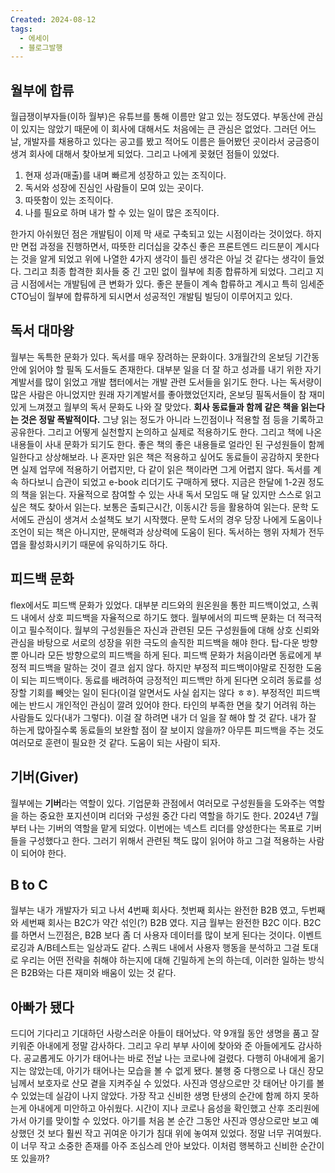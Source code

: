 ```yaml
---
Created: 2024-08-12
tags:
  - 에세이
  - 블로그발행
---
```

## 월부에 합류

월급쟁이부자들(이하 월부)은 유튜브를 통해 이름만 알고 있는 정도였다. 부동산에 관심이 있지는 않았기 때문에 이 회사에 대해서도 처음에는 큰 관심은 없었다. 그러던 어느 날, 개발자를 채용하고 있다는 공고를 봤고 적어도 이름은 들어봤던 곳이라서 궁금증이 생겨 회사에 대해서 찾아보게 되었다. 그리고 나에게 꽂혔던 점들이 있었다.

1. 현재 성과(매출)를 내며 빠르게 성장하고 있는 조직이다.
2. 독서와 성장에 진심인 사람들이 모여 있는 곳이다.
3. 따뜻함이 있는 조직이다.
4. 나를 필요로 하며 내가 할 수 있는 일이 많은 조직이다.

한가지 아쉬웠던 점은 개발팀이 이제 막 새로 구축되고 있는 시점이라는 것이었다. 하지만 면접 과정을 진행하면서, 따뜻한 리더십을 갖추신 좋은 프론트엔드 리드분이 계시다는 것을 알게 되었고 위에 나열한 4가지 생각이 틀린 생각은 아닐 것 같다는 생각이 들었다. 그리고 최종 합격한 회사들 중 긴 고민 없이 월부에 최종 합류하게 되었다.
그리고 지금 시점에서는 개발팀에 큰 변화가 있다. 좋은 분들이 계속 합류하고 계시고 특히 임세준 CTO님이 월부에 합류하게 되시면서 성공적인 개발팀 빌딩이 이루어지고 있다.

## 독서 대마왕

월부는 독특한 문화가 있다. 독서를 매우 장려하는 문화이다. 3개월간의 온보딩 기간동안에 읽어야 할 필독 도서들도 존재한다. 대부분 일을 더 잘 하고 성과를 내기 위한 자기계발서를 많이 읽었고 개발 챕터에서는 개발 관련 도서들을 읽기도 한다.
나는 독서량이 많은 사람은 아니었지만 원래 자기계발서를 좋아했었던지라, 온보딩 필독서들이 참 재미 있게 느껴졌고 월부의 독서 문화도 나와 잘 맞았다.
**회사 동료들과 함께 같은 책을 읽는다는 것은 정말 폭발적이다.** 그냥 읽는 정도가 아니라 느낀점이나 적용할 점 등을 기록하고 공유한다. 그리고 어떻게 실천할지 논의하고 실제로 적용하기도 한다. 그리고 책에 나온 내용들이 사내 문화가 되기도 한다. 좋은 책의 좋은 내용들로 얼라인 된 구성원들이 함께 일한다고 상상해보라. 나 혼자만 읽은 책은 적용하고 싶어도 동료들이 공감하지 못한다면 실제 업무에 적용하기 어렵지만, 다 같이 읽은 책이라면 그게 어렵지 않다.
독서를 계속 하다보니 습관이 되었고 e-book 리더기도 구매하게 됐다. 지금은 한달에 1-2권 정도의 책을 읽는다. 자율적으로 참여할 수 있는 사내 독서 모임도 매 달 있지만 스스로 읽고 싶은 책도 찾아서 읽는다. 보통은 출퇴근시간, 이동시간 등을 활용하여 읽는다.
문학 도서에도 관심이 생겨서 소설책도 보기 시작했다. 문학 도서의 경우 당장 나에게 도움이나 조언이 되는 책은 아니지만, 문해력과 상상력에 도움이 된다. 독서하는 행위 자체가 전두엽을 활성화시키기 때문에 유익하기도 하다.

## 피드백 문화

flex에서도 피드백 문화가 있었다. 대부분 리드와의 원온원을 통한 피드백이었고, 스쿼드 내에서 상호 피드백을 자율적으로 하기도 했다. 월부에서의 피드백 문화는 더 적극적이고 필수적이다. 월부의 구성원들은 자신과 관련된 모든 구성원들에 대해 상호 신뢰와 관심을 바탕으로 서로의 성장을 위한 극도의 솔직한 피드백을 해야 한다. 탑-다운 방향 뿐 아니라 모든 방향으로의 피드백을 하게 된다.
피드백 문화가 처음이라면 동료에게 부정적 피드백을 말하는 것이 결코 쉽지 않다. 하지만 부정적 피드백이야말로 진정한 도움이 되는 피드백이다. 동료를 배려하여 긍정적인 피드백만 하게 된다면 오히려 동료를 성장할 기회를 빼앗는 일이 된다(이걸 알면서도 사실 쉽지는 않다 ㅎㅎ). 부정적인 피드백에는 반드시 개인적인 관심이 깔려 있어야 한다. 
타인의 부족한 면을 찾기 어려워 하는 사람들도 있다(내가 그렇다). 이걸 잘 하려면 내가 더 일을 잘 해야 할 것 같다. 내가 잘 하는게 많아질수록 동료들의 보완할 점이 잘 보이지 않을까? 아무튼 피드백을 주는 것도 여러모로 훈련이 필요한 것 같다. 도움이 되는 사람이 되자.

## 기버(Giver)

월부에는 **기버**라는 역할이 있다. 기업문화 관점에서 여러모로 구성원들을 도와주는 역할을 하는 중요한 포지션이며 리더와 구성원 중간 다리 역할을 하기도 한다. 2024년 7월부터 나는 기버의 역할을 맡게 되었다. 이번에는 넥스트 리더를 양성한다는 목표로 기버들을 구성했다고 한다. 그러기 위해서 관련된 책도 많이 읽어야 하고 그걸 적용하는 사람이 되어야 한다.

## B to C

월부는 내가 개발자가 되고 나서 4번째 회사다. 첫번째 회사는 완전한 B2B 였고, 두번째와 세번째 회사는 B2C가 약간 섞인(?) B2B 였다. 지금 월부는 완전한 B2C 이다. 
B2C를 하면서 느낀점은, B2B 보다 좀 더 사용자 데이터를 많이 보게 된다는 것이다. 이벤트 로깅과 A/B테스트는 일상과도 같다. 스쿼드 내에서 사용자 행동을 분석하고 그걸 토대로 우리는 어떤 전략을 취해야 하는지에 대해 긴밀하게 논의 하는데, 이러한 일하는 방식은 B2B와는 다른 재미와 배움이 있는 것 같다.

## 아빠가 됐다

드디어 기다리고 기대하던 사랑스러운 아들이 태어났다. 약 9개월 동안 생명을 품고 잘 키워준 아내에게 정말 감사하다. 그리고 우리 부부 사이에 찾아와 준 아들에게도 감사하다.
공교롭게도 아기가 태어나는 바로 전날 나는 코로나에 걸렸다. 다행히 아내에게 옮기지는 않았는데, 아기가 태어나는 모습을 볼 수 없게 됐다. 불행 중 다행으로 나 대신 장모님께서 보호자로 산모 곁을 지켜주실 수 있었다. 
사진과 영상으로만 갓 태어난 아기를 볼 수 있었는데 실감이 나지 않았다. 가장 작고 신비한 생명 탄생의 순간에 함께 하지 못하는게 아내에게 미안하고 아쉬웠다.
시간이 지나 코로나 음성을 확인했고 산후 조리원에 가서 아기를 맞이할 수 있었다. 아기를 처음 본 순간 그동안 사진과 영상으로만 보고 예상했던 것 보다 훨씬 작고 귀여운 아기가 침대 위에 놓여져 있었다. 정말 너무 귀여웠다. 이 너무 작고 소중한 존재를 아주 조심스레 안아 보았다. 이처럼 행복하고 신비한 순간이 또 있을까?